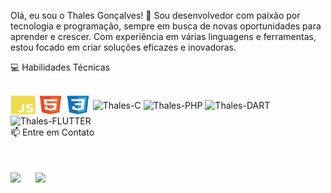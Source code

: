 Olá, eu sou o Thales Gonçalves! 👋
Sou desenvolvedor com paixão por tecnologia e programação, sempre em busca de novas oportunidades para aprender e crescer. Com experiência em várias linguagens e ferramentas, estou focado em criar soluções eficazes e inovadoras.

💻 Habilidades Técnicas
<div style="display: inline_block"><br>
  <img align="center" alt="Thales-Js" height="30" width="40" src="https://raw.githubusercontent.com/devicons/devicon/master/icons/javascript/javascript-plain.svg">
  <img align="center" alt="Thales-HTML" height="30" width="40" src="https://raw.githubusercontent.com/devicons/devicon/master/icons/html5/html5-original.svg">
  <img align="center" alt="Thales-CSS" height="30" width="40" src="https://raw.githubusercontent.com/devicons/devicon/master/icons/css3/css3-original.svg">
  <img align="center" alt="Thales-C" height="30" width="40" src="https://cdn.jsdelivr.net/gh/devicons/devicon/icons/c/c-original.svg"/>
  <img align="center" alt="Thales-PHP" height="30" width="40" src="https://cdn.jsdelivr.net/gh/devicons/devicon/icons/php/php-original.svg" />
  <img align="center" alt="Thales-DART" height="30" width="40" src="https://cdn.jsdelivr.net/gh/devicons/devicon/icons/dart/dart-original.svg" />
  <img align="center" alt="Thales-FLUTTER" height="30" width="40" src="https://cdn.jsdelivr.net/gh/devicons/devicon/icons/flutter/flutter-original.svg" />
</div>
📫 Entre em Contato
<div style="margin-top: 50px;"> 
  <a href = "mailto:thalesgoncalves3@gmail.com"><img src="https://img.shields.io/badge/-Gmail-%23333?style=for-the-badge&logo=gmail&logoColor=white" target="_blank"></a>
  <a href="https://www.linkedin.com/in/thalesgoncalves1/" target="_blank" style="margin-left: 20px;"><img src="https://img.shields.io/badge/-LinkedIn-%230077B5?style=for-the-badge&logo=linkedin&logoColor=white" target="_blank"></a> 
</div>
